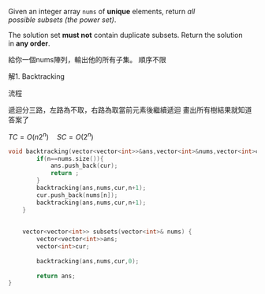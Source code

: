 
Given an integer array `nums` of **unique** elements, return _all possible_ _subsets_ _(the power set)_.

The solution set **must not** contain duplicate subsets. Return the solution in **any order**.

給你一個nums陣列，輸出他的所有子集。 順序不限




解1. Backtracking

流程

遞迴分三路，左路為不取，右路為取當前元素後繼續遞迴 畫出所有樹結果就知道答案了

$TC=O(n2^n) \quad SC=O(2^n)$

```cpp
void backtracking(vector<vector<int>>&ans,vector<int>&nums,vector<int>cur,int n){
        if(n==nums.size()){
            ans.push_back(cur);
            return ;
        }
        backtracking(ans,nums,cur,n+1);
        cur.push_back(nums[n]);
        backtracking(ans,nums,cur,n+1);
    }
    
    
    vector<vector<int>> subsets(vector<int>& nums) {
        vector<vector<int>>ans;
        vector<int>cur;
        
        backtracking(ans,nums,cur,0);
        
        return ans;
}
```